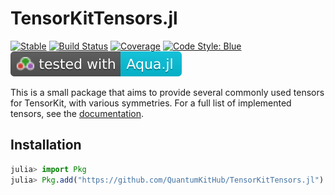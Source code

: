 # TensorKitTensors.jl

[![Stable](https://img.shields.io/badge/docs-stable-blue.svg)](https://QuantumKitHub.github.io/TensorKitTensors.jl/stable/)
[![Build Status](https://github.com/QuantumKitHub/TensorKitTensors.jl/actions/workflows/CI.yml/badge.svg?branch=main)](https://github.com/QuantumKitHub/TensorKitTensors.jl/actions/workflows/CI.yml?query=branch%3Amain)
[![Coverage](https://codecov.io/gh/QuantumKitHub/TensorKitTensors.jl/branch/main/graph/badge.svg)](https://codecov.io/gh/QuantumKitHub/TensorKitTensors.jl)
[![Code Style: Blue](https://img.shields.io/badge/code%20style-blue-4495d1.svg)](https://github.com/invenia/BlueStyle)
[![Aqua](https://raw.githubusercontent.com/JuliaTesting/Aqua.jl/master/badge.svg)](https://github.com/JuliaTesting/Aqua.jl)

This is a small package that aims to provide several commonly used tensors for TensorKit, with various symmetries.
For a full list of implemented tensors, see the [documentation](https://QuantumKitHub.github.io/TensorKitTensors.jl/stable/).

## Installation

```julia
julia> import Pkg
julia> Pkg.add("https://github.com/QuantumKitHub/TensorKitTensors.jl")
```
